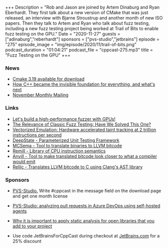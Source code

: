 +++
Description = "Rob and Jason are joined by Artem Dinaburg and Ryan Eberhardt. They first talk about a new version of CMake that was just released, an interview with Bjarne Stroustrup and another month of new ISO papers. Then they talk to Artem and Ryan who talk about fuzz testing, including a new fuzz testing project being worked at Trail of Bits to enable fuzz testing on the GPU."
Date = "2020-11-27"
guests = ["adinaburg","reberhardt"]
sponsors = ["pvs-studio","jetbrains"]
episode = "275"
episode_image = "img/episode/2020/11/trail-of-bits.png"
podcast_duration = "01:04:21"
podcast_file = "cppcast-275.mp3"
title = "Fuzz Testing on the GPU"
+++

### News ###

 - [Cmake 3.19 available for download](https://discourse.cmake.org/t/cmake-3-19-0-available-for-download/2198)
 - [How C++ became the invisible foundation for everything, and what's next](https://www.techrepublic.com/article/c-programming-language-how-it-became-the-invisible-foundation-for-everything-and-whats-next/)
 - [November Monthly Mailing](http://www.open-std.org/jtc1/sc22/wg21/docs/papers/2020/#mailing2020-11)

### Links ###

 - [Let's build a high-performance fuzzer with GPUs!](https://blog.trailofbits.com/2020/10/22/lets-build-a-high-performance-fuzzer-with-gpus/)
 - [The Relevance of Classic Fuzz Testing: Have We Solved This One?](https://arxiv.org/pdf/2008.06537.pdf)
 - [Vectorized Emulation: Hardware accelerated taint tracking at 2 trillion instructions per second](https://gamozolabs.github.io/fuzzing/2018/10/14/vectorized_emulation.html)
 - [DeepState - Parameterized Unit Testing Framework](https://github.com/trailofbits/deepstate)
 - [MCSema - Tool to translate binaries to LLVM bitcode](https://github.com/lifting-bits/mcsema)
 - [Remill - Library of CPU instruction semantics](https://github.com/lifting-bits/remill)
 - [Anvill - Tool to make translated bitcode look closer to what a compiler would emit](https://github.com/lifting-bits/anvill)
 - [Rellic - Translates LLVM bitcode to C using Clang's AST library](https://github.com/lifting-bits/rellic)

### Sponsors ###

- [PVS-Studio.](https://www.viva64.com/pvs-download-cppcast-t) Write #cppcast in the message field on the download page and get one month license
- [PVS-Studio: analyzing pull requests in Azure DevOps using self-hosted agents](https://www.viva64.com/pvs-azure-devops)
- [Why it is important to apply static analysis for open libraries that you add to your project](https://www.viva64.com/pvs-open-libraries)

- Use code JetBrainsForCppCast during checkout at [JetBrains.com](http://www.jetbrains.com/) for a 25% discount